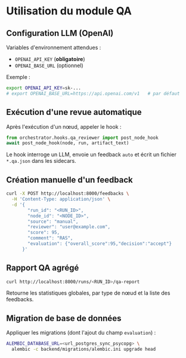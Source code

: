 # Utilisation du module QA

## Configuration LLM (OpenAI)
Variables d'environnement attendues :
- `OPENAI_API_KEY` (**obligatoire**)
- `OPENAI_BASE_URL` (optionnel)

Exemple :
```bash
export OPENAI_API_KEY=sk-...
# export OPENAI_BASE_URL=https://api.openai.com/v1   # par défaut
```

## Exécution d'une revue automatique
Après l'exécution d'un nœud, appeler le hook :
```python
from orchestrator.hooks.qa_reviewer import post_node_hook
await post_node_hook(node, run, artifact_text)
```
Le hook interroge un LLM, envoie un feedback `auto` et écrit un fichier `*.qa.json` dans les sidecars.

## Création manuelle d'un feedback
```bash
curl -X POST http://localhost:8000/feedbacks \
  -H 'Content-Type: application/json' \
  -d '{
        "run_id": "<RUN_ID>",
        "node_id": "<NODE_ID>",
        "source": "manual",
        "reviewer": "user@example.com",
        "score": 95,
        "comment": "RAS",
        "evaluation": {"overall_score":95,"decision":"accept"}
      }'
```

## Rapport QA agrégé
```bash
curl http://localhost:8000/runs/<RUN_ID>/qa-report
```
Retourne les statistiques globales, par type de nœud et la liste des feedbacks.

## Migration de base de données
Appliquer les migrations (dont l'ajout du champ `evaluation`) :
```bash
ALEMBIC_DATABASE_URL=<url_postgres_sync_psycopg> \
  alembic -c backend/migrations/alembic.ini upgrade head
```
